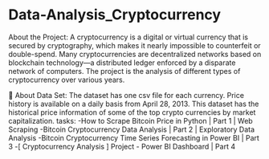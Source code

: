 # Data-Analysis_Cryptocurrency
About the Project: A cryptocurrency is a digital or virtual currency that is secured by cryptography, 
which makes it nearly impossible to counterfeit or double-spend. Many cryptocurrencies are decentralized networks based on blockchain technology—a distributed ledger enforced by a disparate network of computers.
The project is the analysis of different types of cryptocurrency over various years. 

📰 About Data Set: The dataset has one csv file for each currency. Price history is available on a daily basis from April 28, 2013. 
This dataset has the historical price information of some of the top crypto currencies by market capitalization.
tasks:
-How to Scrape Bitcoin Price in Python | Part 1 | Web Scraping
-Bitcoin Cryptocurrency Data Analysis | Part 2 | Exploratory Data Analysis 
-Bitcoin Cryptocurrency Time Series Forecasting in Power BI | Part 3
-[ Cryptocurrency Analysis ] Project - Power BI Dashboard | Part 4
